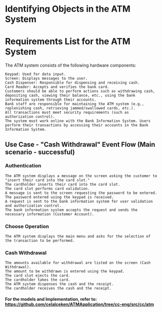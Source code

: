 # Identifying Objects in the ATM System

# Requirements List for the ATM System

The ATM system consists of the following hardware components:

    Keypad: Used for data input.
    Screen: Displays messages to the user.
    Cash Dispenser: Responsible for dispensing and receiving cash.
    Card Reader: Accepts and verifies the bank card.
    Customers should be able to perform actions such as withdrawing cash, depositing cash, viewing their balance, etc., using the bank information system through their accounts.
    Bank staff are responsible for maintaining the ATM system (e.g., replenishing cash, retrieving jammed/swallowed cards, etc.).
    All transactions must meet security requirements (such as authorization control).
    The system must work online with the Bank Information System. Users perform their transactions by accessing their accounts in the Bank Information System.

## Use Case - "Cash Withdrawal" Event Flow (Main scenario - successful)

### Authentication  
    The ATM system displays a message on the screen asking the customer to "insert their card into the card slot."
    The cardholder inserts their card into the card slot.
    The card slot performs card validation.
    A message is sent to the screen requesting the password to be entered.
    The password entered using the keypad is received.
    A request is sent to the bank information system for user validation and authorization control.
    The bank information system accepts the request and sends the necessary information (Customer Account).
### Choose Operation
    The ATM system displays the main menu and asks for the selection of the transaction to be performed.
### Cash Withdrawal
    The amounts available for withdrawal are listed on the screen (Cash Withdrawal).
    The amount to be withdrawn is entered using the keypad.
    The card slot ejects the card.
    The cardholder takes the card.
    The ATM system dispenses the cash and the receipt.
    The cardholder receives the cash and the receipt.

#### For the models and Implementation, refer to: https://github.com/celalceken/ATMApplication/tree/cc-eng/src/cc/atm
